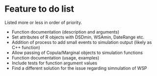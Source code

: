 # Feature to do list

Listed more or less in order of priority.

* Function documentation (description and arguments)
* Set attributes of R objects with DSDmin, WSAmin, DateRange etc.
* Addition of process to add small events to simulation output (likely as C++ function)
* Allow passing of Copula/Marginal objects to simulation functions
* Function documentation (usage, examples)
* Include tests for function argument values
* Find a different solution for the issue regarding simnulation of WSP
